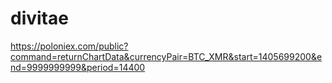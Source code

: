 # divitae

https://poloniex.com/public?command=returnChartData&currencyPair=BTC_XMR&start=1405699200&end=9999999999&period=14400
